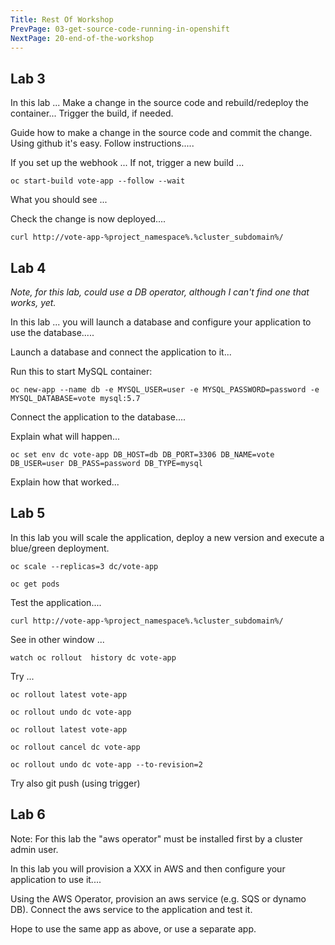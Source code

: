 ```yaml
---
Title: Rest Of Workshop
PrevPage: 03-get-source-code-running-in-openshift
NextPage: 20-end-of-the-workshop
---
```


## Lab 3

In this lab ... Make a change in the source code and rebuild/redeploy the container... 
Trigger the build, if needed. 

Guide how to make a change in the source code and commit the change.  Using github it's easy.  Follow instructions..... 

If you set up the webhook ...
If not, trigger a new build ... 

```execute
oc start-build vote-app --follow --wait
```

What you should see ... 

Check the change is now deployed.... 

```execute 
curl http://vote-app-%project_namespace%.%cluster_subdomain%/ 
```

## Lab 4

_Note, for this lab, could use a DB operator, although I can't find one that works, yet._

In this lab ... you will launch a database and configure your application to use the database..... 

Launch a database and connect the application to it...

Run this to start MySQL container:

```execute
oc new-app --name db -e MYSQL_USER=user -e MYSQL_PASSWORD=password -e MYSQL_DATABASE=vote mysql:5.7
```

Connect the application to the database....

Explain what will happen... 

```execute
oc set env dc vote-app DB_HOST=db DB_PORT=3306 DB_NAME=vote DB_USER=user DB_PASS=password DB_TYPE=mysql
```

Explain how that worked... 

## Lab 5

In this lab you will scale the application, deploy a new version and execute a blue/green deployment.

```execute
oc scale --replicas=3 dc/vote-app
```

```execute
oc get pods
```

Test the application.... 

```execute
curl http://vote-app-%project_namespace%.%cluster_subdomain%/ 
```

See in other window ... 

```execute-2
watch oc rollout  history dc vote-app
```

Try ...

```execute
oc rollout latest vote-app
```

```execute
oc rollout undo dc vote-app
```

```execute
oc rollout latest vote-app
```

```execute
oc rollout cancel dc vote-app
```

```execute
oc rollout undo dc vote-app --to-revision=2
```

Try also git push (using trigger) 



## Lab 6

Note: For this lab the "aws operator" must be installed first by a cluster admin user. 

In this lab you will provision a XXX in AWS and then configure your application to use it.... 

Using the AWS Operator, provision an aws service (e.g. SQS or dynamo DB).  Connect the aws service to the application and test it. 

Hope to use the same app as above, or use a separate app.




